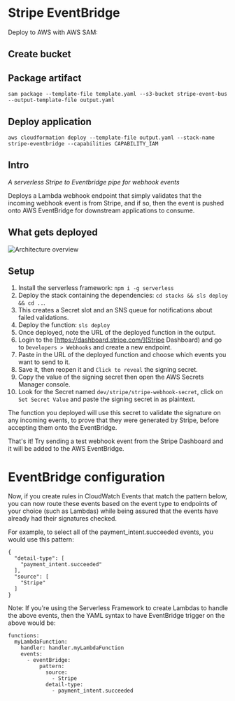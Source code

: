 # Stripe EventBridge

Deploy to AWS with AWS SAM:

## Create bucket

## Package artifact

```
sam package --template-file template.yaml --s3-bucket stripe-event-bus --output-template-file output.yaml
```

## Deploy application

```
aws cloudformation deploy --template-file output.yaml --stack-name stripe-eventbridge --capabilities CAPABILITY_IAM
```

##  Intro

_A serverless Stripe to Eventbridge pipe for webhook events_

Deploys a Lambda webhook endpoint that simply validates that the incoming webhook event is from Stripe,
and if so, then the event is pushed onto AWS EventBridge for downstream applications to consume.

## What gets deployed

![Architecture overview](https://raw.githubusercontent.com/rangle/stripe-eventbridge/master/img/stripe-eventbridge.png)

## Setup

1) Install the serverless framework: `npm i -g serverless`
2) Deploy the stack containing the dependencies: `cd stacks && sls deploy && cd ..`.  
3) This creates a Secret slot and an SNS queue for notifications about failed validations.
4) Deploy the function: `sls deploy`
5) Once deployed, note the URL of the deployed function in the output.
6) Login to the [https://dashboard.stripe.com/](Stripe Dashboard) and go to `Developers > Webhooks` and create a new endpoint.
7) Paste in the URL of the deployed function and choose which events you want to send to it.  
8) Save it, then reopen it and `Click to reveal` the signing secret.
9) Copy the value of the signing secret then open the AWS Secrets Manager console.
10) Look for the Secret named `dev/stripe/stripe-webhook-secret`, click on `Set Secret Value` and paste the signing secret in as plaintext.

The function you deployed will use this secret to validate the signature on any incoming events, to prove
that they were generated by Stripe, before accepting them onto the EventBridge.

That's it!
Try sending a test webhook event from the Stripe Dashboard and it will be added to the AWS EventBridge.


# EventBridge configuration

Now, if you create rules in CloudWatch Events that match the pattern below, you can now route these events based on the event type to endpoints of your choice (such as Lambdas) while being assured that the events have already had their signatures checked.

For example, to select all of the payment_intent.succeeded events, you would use this pattern:
```
{
  "detail-type": [
    "payment_intent.succeeded"
  ],
  "source": [
    "Stripe"
  ]
}
```

Note: If you're using the Serverless Framework to create Lambdas to handle the above events, then the YAML syntax to
have EventBridge trigger on the above would be:

```
functions:
  myLambdaFunction:
    handler: handler.myLambdaFunction
    events:
      - eventBridge:
          pattern:
            source:
              - Stripe
            detail-type:
              - payment_intent.succeeded

```
